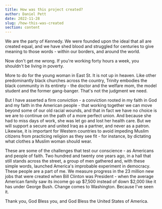 ```yaml
---
title: How was this project created?
author: Daniel Pett
date: 2022-11-28
slug: /how-this-was-created
section: content
---
```


We are the party of Kennedy. We were founded upon the ideal that all are created equal, and we have shed blood and struggled for centuries to give meaning to those words - within our borders, and around the world.

Now don't get me wrong. If you're working forty hours a week, you shouldn't be living in poverty.

More to do for the young woman in East St. It is not up in heaven. Like other predominantly black churches across the country, Trinity embodies the black community in its entirety - the doctor and the welfare mom, the model student and the former gang-banger. That's not the judgment we need.

But I have asserted a firm conviction - a conviction rooted in my faith in God and my faith in the American people - that working together we can move beyond some of our old racial wounds, and that in fact we have no choice is we are to continue on the path of a more perfect union. And because she had to miss days of work, she was let go and lost her health care. But we will support a secure and united Iraq as a partner, and never as a patron. Likewise, it is important for Western countries to avoid impeding Muslim citizens from practicing religion as they see fit - for instance, by dictating what clothes a Muslim woman should wear.

These are some of the challenges that test our conscience - as Americans and people of faith. Two hundred and twenty one years ago, in a hall that still stands across the street, a group of men gathered and, with these simple words, launched America's improbable experiment in democracy. These people are a part of me. We measure progress in the 23 million new jobs that were created when Bill Clinton was President - when the average American family saw its income go up $7,500 instead of down $2,000 like it has under George Bush. Change comes to Washington. Because I've seen it.

Thank you, God Bless you, and God Bless the United States of America.